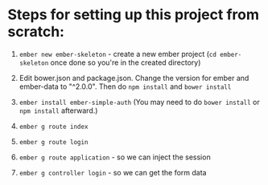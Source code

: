 # Steps for setting up this project from scratch:

1. `ember new ember-skeleton` - create a new ember project (`cd
   ember-skeleton` once done so you're in the created directory)

2. Edit bower.json and package.json. Change the version for ember and
   ember-data to "^2.0.0". Then do `npm install` and `bower install`

3. `ember install ember-simple-auth` (You may need to do `bower install`
   or `npm install` afterward.)

4. `ember g route index`

5. `ember g route login`

6. `ember g route application` - so we can inject the session

7. `ember g controller login` - so we can get the form data
